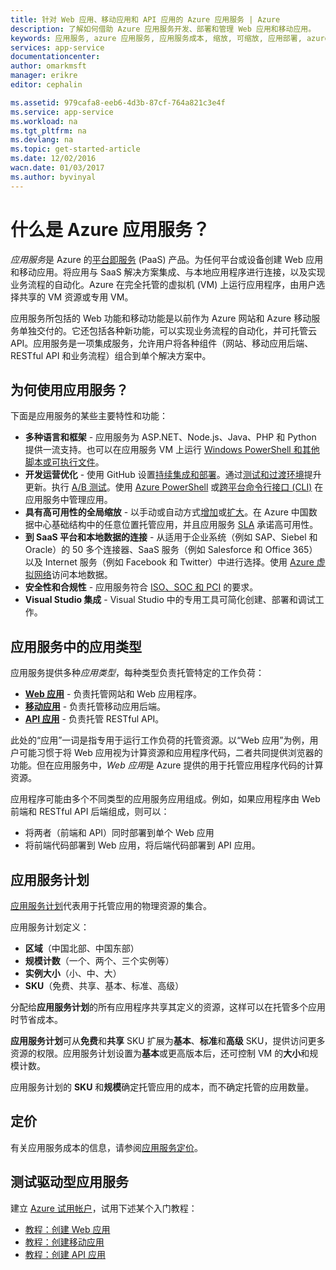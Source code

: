 ```yaml
---
title: 针对 Web 应用、移动应用和 API 应用的 Azure 应用服务 | Azure
description: 了解如何借助 Azure 应用服务开发、部署和管理 Web 应用和移动应用。
keywords: 应用服务, azure 应用服务, 应用服务成本, 缩放, 可缩放, 应用部署, azure 应用部署, paas, 平台即服务, 网站, web, azure 移动
services: app-service
documentationcenter: 
author: omarkmsft
manager: erikre
editor: cephalin

ms.assetid: 979cafa8-eeb6-4d3b-87cf-764a821c3e4f
ms.service: app-service
ms.workload: na
ms.tgt_pltfrm: na
ms.devlang: na
ms.topic: get-started-article
ms.date: 12/02/2016
wacn.date: 01/03/2017
ms.author: byvinyal
---
```


# 什么是 Azure 应用服务？
*应用服务*是 Azure 的[平台即服务](https://zh.wikipedia.org/wiki/平台即服务) (PaaS) 产品。为任何平台或设备创建 Web 应用和移动应用。将应用与 SaaS 解决方案集成、与本地应用程序进行连接，以及实现业务流程的自动化。Azure 在完全托管的虚拟机 (VM) 上运行应用程序，由用户选择共享的 VM 资源或专用 VM。

应用服务所包括的 Web 功能和移动功能是以前作为 Azure 网站和 Azure 移动服务单独交付的。它还包括各种新功能，可以实现业务流程的自动化，并可托管云 API。应用服务是一项集成服务，允许用户将各种组件（网站、移动应用后端、RESTful API 和业务流程）组合到单个解决方案中。

## 为何使用应用服务？
下面是应用服务的某些主要特性和功能：

* **多种语言和框架** - 应用服务为 ASP.NET、Node.js、Java、PHP 和 Python 提供一流支持。也可以在应用服务 VM 上运行 [Windows PowerShell 和其他脚本或可执行文件](../app-service-web/web-sites-create-web-jobs.md)。
* **开发运营优化** - 使用 GitHub 设置[持续集成和部署](../app-service-web/app-service-continuous-deployment.md)。通过[测试和过渡环境](../app-service-web/web-sites-staged-publishing.md)提升更新。执行 [A/B 测试](../app-service-web/app-service-web-test-in-production-get-start.md)。使用 [Azure PowerShell](https://docs.microsoft.com/powershell/azureps-cmdlets-docs) 或[跨平台命令行接口 (CLI)](../xplat-cli-install.md) 在应用服务中管理应用。
* **具有高可用性的全局缩放** - 以手动或自动方式[增加](../app-service-web/web-sites-scale.md)或[扩大](../monitoring-and-diagnostics/insights-how-to-scale.md)。在 Azure 中国数据中心基础结构中的任意位置托管应用，并且应用服务 [SLA](https://www.azure.cn/support/sla/app-service/) 承诺高可用性。
* **到 SaaS 平台和本地数据的连接** - 从适用于企业系统（例如 SAP、Siebel 和 Oracle）的 50 多个连接器、SaaS 服务（例如 Salesforce 和 Office 365）以及 Internet 服务（例如 Facebook 和 Twitter）中进行选择。使用 [Azure 虚拟网络](../app-service-web/app-service-vnet-integration-powershell.md)访问本地数据。
* **安全性和合规性** - 应用服务符合 [ISO、SOC 和 PCI](https://www.trustcenter.cn/) 的要求。
* **Visual Studio 集成** - Visual Studio 中的专用工具可简化创建、部署和调试工作。

## 应用服务中的应用类型
应用服务提供多种*应用类型*，每种类型负责托管特定的工作负荷：

* [**Web 应用**](../app-service-web/app-service-web-overview.md) - 负责托管网站和 Web 应用程序。
* [**移动应用**](../app-service-mobile/app-service-mobile-value-prop.md) - 负责托管移动应用后端。
* [**API 应用**](../app-service-api/app-service-api-apps-why-best-platform.md) - 负责托管 RESTful API。

此处的“应用”一词是指专用于运行工作负荷的托管资源。以“Web 应用”为例，用户可能习惯于将 Web 应用视为计算资源和应用程序代码，二者共同提供浏览器的功能。但在应用服务中，*Web 应用*是 Azure 提供的用于托管应用程序代码的计算资源。

应用程序可能由多个不同类型的应用服务应用组成。例如，如果应用程序由 Web 前端和 RESTful API 后端组成，则可以：

- 将两者（前端和 API）同时部署到单个 Web 应用
- 将前端代码部署到 Web 应用，将后端代码部署到 API 应用。

## 应用服务计划
[应用服务计划](./azure-web-sites-web-hosting-plans-in-depth-overview.md)代表用于托管应用的物理资源的集合。

应用服务计划定义：

- **区域**（中国北部、中国东部）
- **规模计数**（一个、两个、三个实例等）
- **实例大小**（小、中、大）
- **SKU**（免费、共享、基本、标准、高级）

分配给**应用服务计划**的所有应用程序共享其定义的资源，这样可以在托管多个应用时节省成本。

**应用服务计划**可从**免费**和**共享** SKU 扩展为**基本**、**标准**和**高级** SKU，提供访问更多资源的权限。应用服务计划设置为**基本**或更高版本后，还可控制 VM 的**大小**和规模计数。

应用服务计划的 **SKU** 和**规模**确定托管应用的成本，而不确定托管的应用数量。

## 定价
有关应用服务成本的信息，请参阅[应用服务定价](https://www.azure.cn/pricing/details/app-service/)。

## 测试驱动型应用服务

建立 [Azure 试用帐户](https://www.azure.cn/pricing/1rmb-trial/)，试用下述某个入门教程：

* [教程：创建 Web 应用](../app-service-web/app-service-web-get-started.md)
* [教程：创建移动应用](../app-service-mobile/app-service-mobile-android-get-started.md)
* [教程：创建 API 应用](../app-service-api/app-service-api-dotnet-get-started.md)

<!---HONumber=Mooncake_1226_2016-->
